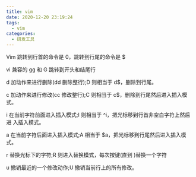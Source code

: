 ```yaml
---
title: vim
date: 2020-12-20 23:19:24
tags:
  - vim  
categories:
  - 研发工具  
---
```


<p hidden>vim</p>
<!-- more -->

Vim 跳转到行首的命令是 0，跳转到行尾的命令是 $ 


vi 兼容的 gg 和 G 跳转到开头和结尾行 

d 加动作来进行删除(dd 删除整行);D 则相当于 d$，删除到行尾。 


c 加动作来进行修改(cc 修改整行);C 则相当于 c$，删除到行尾然后进入插入模 式。 

i 在当前字符前面进入插入模式;I 则相当于 ^i，把光标移到行首非空白字符上然后进 
入插入模式。 

a 在当前字符后面进入插入模式;A 相当于 $a，把光标移到行尾然后进入插入模式。 


r 替换光标下的字符;R 则进入替换模式，每次按键(直到 <Esc>)替换一个字符 

u 撤销最近的一个修改动作;U 撤销当前行上的所有修改。 

